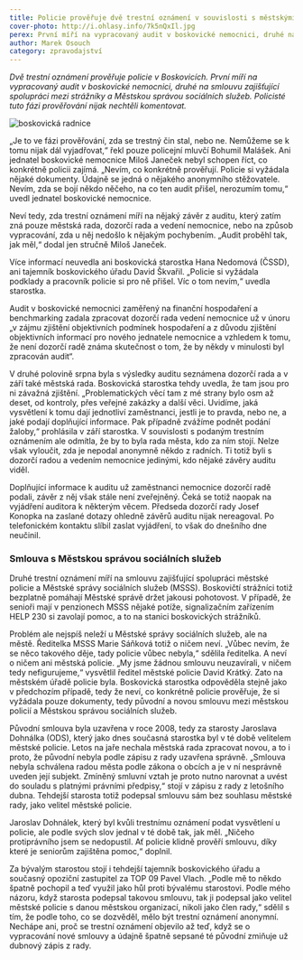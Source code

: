 ```yaml
---
title: Policie prověřuje dvě trestní oznámení v souvislosti s městskými organizacemi
cover-photo: http://i.ohlasy.info/7k5nQxIl.jpg
perex: První míří na vypracovaný audit v boskovické nemocnici, druhé na smlouvu o spolupráci mezi strážníky a Městskou správou sociálních služeb.
author: Marek Osouch
category: zpravodajství
---
```


*Dvě trestní oznámení prověřuje policie v Boskovicích. První míří na vypracovaný audit v boskovické nemocnici, druhé na smlouvu zajišťující spolupráci mezi strážníky a Městskou správou sociálních služeb. Policisté tuto fázi prověřování nijak nechtěli komentovat.*

<img src="http://i.ohlasy.info/7k5nQxI.jpg" alt="boskovická radnice" class="img-responsive img-popup" data-author="Tomáš Znamenáček">

„Je to ve fázi prověřování, zda se trestný čin stal, nebo ne. Nemůžeme se k tomu nijak dál vyjadřovat,“ řekl pouze policejní mluvčí Bohumil Malášek. Ani jednatel boskovické nemocnice Miloš Janeček nebyl schopen říct, co konkrétně policii zajímá. „Nevím, co konkrétně prověřují. Policie si vyžádala nějaké dokumenty. Údajně se jedná o nějakého anonymního stěžovatele. Nevím, zda se bojí někdo něčeho, na co ten audit přišel, nerozumím tomu,“ uvedl jednatel boskovické nemocnice.

Neví tedy, zda trestní oznámení míří na nějaký závěr z auditu, který zatím zná pouze městská rada, dozorčí rada a vedení nemocnice, nebo na způsob vypracování, zda u něj nedošlo k nějakým pochybením. „Audit proběhl tak, jak měl,“ dodal jen stručně Miloš Janeček.

Více informací neuvedla ani boskovická starostka Hana Nedomová (ČSSD), ani tajemník boskovického úřadu David Škvařil. „Policie si vyžádala podklady a pracovník policie si pro ně přišel. Víc o tom nevím,“ uvedla starostka. 

Audit v boskovické nemocnici zaměřený na finanční hospodaření a benchmarking zadala zpracovat dozorčí rada vedení nemocnice už v únoru „v zájmu zjištění objektivních podmínek hospodaření a z důvodu zjištění objektivních informací pro nového jednatele nemocnice a vzhledem k tomu, že není dozorčí radě známa skutečnost o tom, že by někdy v minulosti byl zpracován audit“.  

V druhé polovině srpna byla s výsledky auditu seznámena dozorčí rada a v září také městská rada. Boskovická starostka tehdy uvedla, že tam jsou pro ni závažná zjištění. „Problematických věcí tam z mé strany bylo osm až deset, od kontroly, přes veřejné zakázky a další věci. Uvidíme, jaká vysvětlení k tomu dají jednotliví zaměstnanci, jestli je to pravda, nebo ne, a jaké podají doplňující informace. Pak případně zvážíme podnět podání žaloby,“ prohlásila v září starostka. V souvislosti s podaným trestním oznámením ale odmítla, že by to byla rada města, kdo za ním stojí. Nelze však vyloučit, zda je nepodal anonymně někdo z radních. Ti totiž byli s dozorčí radou a vedením nemocnice jedinými, kdo nějaké závěry auditu viděl. 

Doplňující informace k auditu už zaměstnanci nemocnice dozorčí radě podali, závěr z něj však stále není zveřejněný. Čeká se totiž naopak na vyjádření auditora k některým věcem. Předseda dozorčí rady Josef Konopka na zaslané dotazy ohledně závěrů auditu nijak nereagoval. Po telefonickém kontaktu slíbil zaslat vyjádření, to však do dnešního dne neučinil.

### Smlouva s Městskou správou sociálních služeb

Druhé trestní oznámení míří na smlouvu zajišťující spolupráci městské policie a Městské správy sociálních služeb (MSSS). Boskovičtí strážníci totiž bezplatně pomáhají Městské správě držet jakousi pohotovost. V případě, že senioři mají v penzionech MSSS nějaké potíže, signalizačním zařízením HELP 230 si zavolají pomoc, a to na stanici boskovických strážníků. 

Problém ale nejspíš neleží u Městské správy sociálních služeb, ale na městě. Ředitelka MSSS Marie Sáňková totiž o ničem neví. „Vůbec nevím, že se něco takového děje, tady policie vůbec nebyla,“ sdělila ředitelka. A neví o ničem ani městská policie. „My jsme žádnou smlouvu neuzavírali, v ničem tedy nefigurujeme,“ vysvětlil ředitel městské policie David Krátký. Zato na městském úřadě policie byla. Boskovická starostka odpověděla stejně jako v předchozím případě, tedy že neví, co konkrétně policie prověřuje, že si vyžádala pouze dokumenty, tedy původní a novou smlouvu mezi městskou policií a Městskou správou sociálních služeb.

Původní smlouva byla uzavřena v roce 2008, tedy za starosty Jaroslava Dohnálka (ODS), který jako dnes současná starostka byl v té době velitelem městské policie. Letos na jaře nechala městská rada zpracovat novou, a to i proto, že původní nebyla podle zápisu z rady uzavřena správně. „Smlouva nebyla schválena radou města podle zákona o obcích a je v ní nesprávně uveden její subjekt. Zmíněný smluvní vztah je proto nutno narovnat a uvést do souladu s platnými právními předpisy,“ stojí v zápisu z rady z letošního dubna. Tehdejší starosta totiž podepsal smlouvu sám bez souhlasu městské rady, jako velitel městské policie.

Jaroslav Dohnálek, který byl kvůli trestnímu oznámení podat vysvětlení u policie, ale podle svých slov jednal v té době tak, jak měl. „Ničeho protiprávního jsem se nedopustil. Ať policie klidně prověří smlouvu, díky které je seniorům zajištěna pomoc,“ doplnil. 

Za bývalým starostou stojí i tehdejší tajemník boskovického úřadu a současný opoziční zastupitel za TOP 09 Pavel Vlach. „Podle mě to někdo špatně pochopil a teď využil jako hůl proti bývalému starostovi. Podle mého názoru, když starosta podepsal takovou smlouvu, tak ji podepsal jako velitel městské policie s danou městskou organizací, nikoli jako člen rady,“ sdělil s tím, že podle toho, co se dozvěděl, mělo být trestní oznámení anonymní. Nechápe ani, proč se trestní oznámení objevilo až teď, když se o vypracování nové smlouvy a údajně špatně sepsané té původní zmiňuje už dubnový zápis z rady.
